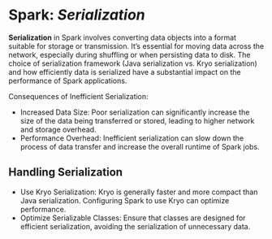 # Spark: _Serialization_

**Serialization** in Spark involves converting data objects into a format suitable for storage or transmission. It’s essential for moving data across the network, especially during shuffling or when persisting data to disk.
The choice of serialization framework (Java serialization vs. Kryo serialization) and how efficiently data is serialized have a substantial impact on the performance of Spark applications.

Consequences of Inefficient Serialization:

- Increased Data Size: Poor serialization can significantly increase the size of the data being transferred or stored, leading to higher network and storage overhead.
- Performance Overhead: Inefficient serialization can slow down the process of data transfer and increase the overall runtime of Spark jobs.

## Handling Serialization

- Use Kryo Serialization: Kryo is generally faster and more compact than Java serialization. Configuring Spark to use Kryo can optimize performance.
- Optimize Serializable Classes: Ensure that classes are designed for efficient serialization, avoiding the serialization of unnecessary data.
